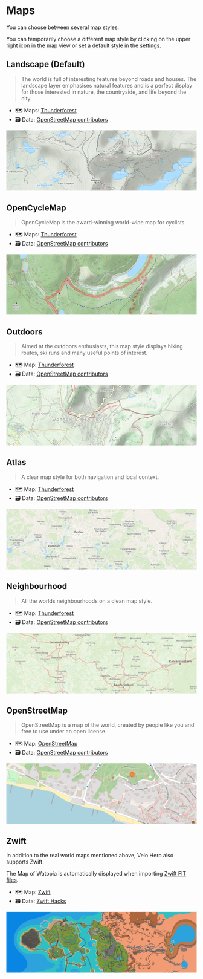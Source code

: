 # Maps

You can choose between several map styles.

You can temporarily choose a different map style by clicking on the upper right icon in the map view or set a default style in the [settings](https://app.velohero.com/settings/display).

## Landscape (Default)

> The world is full of interesting features beyond roads and houses.
> The landscape layer emphasises natural features and is a perfect display for those interested in nature, the countryside, and life beyond the city.

* 🗺️ Maps: [Thunderforest](https://www.thunderforest.com/)
* 🗃️ Data: [OpenStreetMap contributors](https://www.openstreetmap.org/copyright)

![Screenshot: Landscape Map Style](img/maps/landscape.png)

## OpenCycleMap

> OpenCycleMap is the award-winning world-wide map for cyclists.

* 🗺️ Maps: [Thunderforest](https://www.thunderforest.com/)
* 🗃️ Data: [OpenStreetMap contributors](https://www.openstreetmap.org/copyright)

![Screenshot: OpenCycleMap Map Style](img/maps/opencyclemap.png)

## Outdoors

> Aimed at the outdoors enthusiasts, this map style displays hiking routes, ski runs and many useful points of interest.

* 🗺️ Map: [Thunderforest](https://www.thunderforest.com/)
* 🗃️ Data: [OpenStreetMap contributors](https://www.openstreetmap.org/copyright)

![Screenshot: Outdoors Map Style](img/maps/outdoors.png)

## Atlas

> A clear map style for both navigation and local context.

* 🗺️ Map: [Thunderforest](https://www.thunderforest.com/)
* 🗃️ Data: [OpenStreetMap contributors](https://www.openstreetmap.org/copyright)

![Screenshot: Atlas Map Style](img/maps/atlas.png)

## Neighbourhood

> All the worlds neighbourhoods on a clean map style.

* 🗺️ Map: [Thunderforest](https://www.thunderforest.com/)
* 🗃️ Data: [OpenStreetMap contributors](https://www.openstreetmap.org/copyright)

![Screenshot: Neighbourhood Map Style](img/maps/neighbourhood.png)

## OpenStreetMap

> OpenStreetMap is a map of the world, created by people like you and free to use under an open license.

* 🗺️ Map: [OpenStreetMap](https://www.openstreetmap.org/copyright)
* 🗃️ Data: [OpenStreetMap contributors](https://www.openstreetmap.org/copyright)

![Screenshot: OpenStreetMap Map Style](img/maps/openstreetmap.png)

## Zwift

In addition to the real world maps mentioned above, Velo Hero also supports Zwift.

The Map of Watopia is automatically displayed when importing [Zwift FIT files](/help/zwift.html).

* 🗺️ Map: [Zwift](https://www.zwift.com/)
* 🗃️ Data: [Zwift Hacks](https://zwifthacks.com/)

![Screenshot: Zwift Map Style](img/maps/zwift.png)